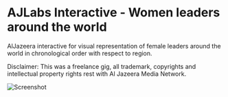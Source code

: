 # AJLabs Interactive - Women leaders around the world

AlJazeera interactive for visual representation of female leaders around the world in chronological order with respect to region.

Disclaimer: This was a freelance gig, all trademark, copyrights and intellectual property rights rest with Al Jazeera Media Network.

![Screenshot](https://raw.githubusercontent.com/sarmadsaleem/aljazeera-women-leaders-2017/master/screenshot.png)